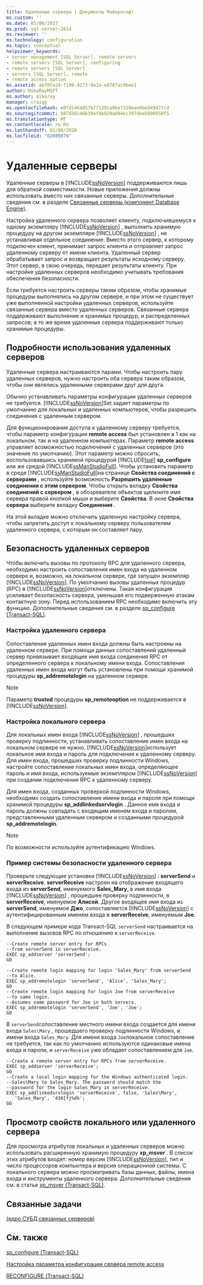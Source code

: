 ```yaml
---
title: Удаленные серверы | Документы Майкрософт
ms.custom: ''
ms.date: 03/06/2017
ms.prod: sql-server-2014
ms.reviewer: ''
ms.technology: configuration
ms.topic: conceptual
helpviewer_keywords:
- server management [SQL Server], remote servers
- remote servers [SQL Server], configuring
- remote servers [SQL Server]
- servers [SQL Server], remote
- remote access option
ms.assetid: abf0fa24-f199-4273-9a1a-e8787ac9bee1
author: MikeRayMSFT
ms.author: mikeray
manager: craigg
ms.openlocfilehash: e8fd1464857b77139ca0bef310eee8be949d77cd
ms.sourcegitcommit: b87d36c46b39af8b929ad94ec707dee8800950f5
ms.translationtype: MT
ms.contentlocale: ru-RU
ms.lasthandoff: 02/08/2020
ms.locfileid: "62809879"
---
```

# <a name="remote-servers"></a>Удаленные серверы
  Удаленные серверы в [!INCLUDE[ssNoVersion](../../includes/ssnoversion-md.md)] поддерживаются лишь для обратной совместимости. Новые приложения должны использовать вместо них связанные серверы. Дополнительные сведения см. в разделе [Связанные серверы (компонент Database Engine)](../../relational-databases/linked-servers/linked-servers-database-engine.md).  
  
 Настройка удаленного сервера позволяет клиенту, подключившемуся к одному экземпляру [!INCLUDE[ssNoVersion](../../includes/ssnoversion-md.md)] , выполнить хранимую процедуру на другом экземпляре [!INCLUDE[ssNoVersion](../../includes/ssnoversion-md.md)] , не устанавливая отдельное соединение. Вместо этого сервер, к которому подключен клиент, принимает запрос клиента и отправляет запрос удаленному серверу от имени клиента. Удаленный сервер обрабатывает запрос и возвращает результаты исходному серверу. Этот сервер, в свою очередь, передает результаты клиенту. При настройке удаленных серверов необходимо учитывать требования обеспечения безопасности.  
  
 Если требуется настроить серверы таким образом, чтобы хранимые процедуры выполнялись на другом сервере, и при этом не существует уже выполненной настройки удаленных серверов, используйте связанные сервера вместо удаленных серверов. Связанные сервера поддерживают выполнение и хранимых процедур, и распределенных запросов; в то же время удаленные сервера поддерживают только хранимые процедуры.  
  
## <a name="remote-server-details"></a>Подробности использования удаленных серверов  
 Удаленные сервера настраиваются парами. Чтобы настроить пару удаленных серверов, нужно настроить оба сервера таким образом, чтобы они являлись удаленными серверами друг для друга.  
  
 Обычно устанавливать параметры конфигурации удаленных серверов не требуется. [!INCLUDE[ssNoVersion](../../includes/ssnoversion-md.md)]Set задает параметры по умолчанию для локальных и удаленных компьютеров, чтобы разрешить соединения с удаленным сервером.  
  
 Для функционирования доступа к удаленному серверу требуется, чтобы параметр конфигурации **remote access** был установлен в 1 как на локальном, так и на удаленном компьютерах. Параметр  **remote access** управляет возможностью подключений с удаленных серверов (это значение по умолчанию). Этот параметр можно сбросить, воспользовавшись хранимой процедурой [!INCLUDE[tsql](../../includes/tsql-md.md)] **sp_configure** или же средой [!INCLUDE[ssManStudioFull](../../includes/ssmanstudiofull-md.md)]. Чтобы установить параметр в среде [!INCLUDE[ssManStudioFull](../../includes/ssmanstudiofull-md.md)]на странице **Свойства соединений с серверами** , используйте возможность **Разрешить удаленные соединения с этим сервером**. Чтобы открыть вкладку **Свойства соединений с сервером** , в обозревателе объектов щелкните имя сервера правой кнопкой мыши и выберите **Свойства**. В окне **Свойства сервера** выберите вкладку **Соединения** .  
  
 На этой вкладке можно отключить удаленную настройку сервера, чтобы запретить доступ к локальному серверу пользователям удаленного сервера, с которым он составляет пару.  
  
## <a name="security-for-remote-servers"></a>Безопасность удаленных серверов  
 Чтобы включить вызовы по протоколу RPC для удаленного сервера, необходимо настроить сопоставления имен входа на удаленном сервере и, возможно, на локальном сервере, где запущен экземпляр [!INCLUDE[ssNoVersion](../../includes/ssnoversion-md.md)]. По умолчанию вызовы удаленных процедур (RPC) в [!INCLUDE[ssNoVersion](../../includes/ssnoversion-md.md)]отключены. Такая конфигурация усиливает безопасность сервера, уменьшая его подверженную атакам контактную зону. Перед использованием RPC необходимо включить эту функцию. Дополнительные сведения см. в разделе [sp_configure &#40;Transact-SQL&#41;](/sql/relational-databases/system-stored-procedures/sp-configure-transact-sql).  
  
### <a name="setting-up-the-remote-server"></a>Настройка удаленного сервера  
 Сопоставления удаленных имен входа должны быть настроены на удаленном сервере. При помощи данных сопоставлений удаленный сервер привязывает входящее имя входа соединения RPC от определенного сервера к локальному имени входа. Сопоставления удаленных имен входа могут быть установлены при помощи хранимой процедуры **sp_addremotelogin** на удаленном сервере.  
  
> [!NOTE]  
>  Параметр **trusted** процедуры  **sp_remoteoption** не поддерживается в [!INCLUDE[ssNoVersion](../../includes/ssnoversion-md.md)].  
  
### <a name="setting-up-the-local-server"></a>Настройка локального сервера  
 Для локальных имен входа [!INCLUDE[ssNoVersion](../../includes/ssnoversion-md.md)] , прошедших проверку подлинности, устанавливать сопоставление имен входа на локальном сервере не нужно. [!INCLUDE[ssNoVersion](../../includes/ssnoversion-md.md)]использует локальное имя входа и пароль для подключения к удаленному серверу. Для имен входа, прошедших проверку подлинности Windows, настройте сопоставление локальных имен входа, определяющее пароль и имя входа, используемые экземпляром [!INCLUDE[ssNoVersion](../../includes/ssnoversion-md.md)] при создании подключения RPC к удаленному серверу.  
  
 Для имен входа, созданных проверкой подлинности Windows, необходимо создать сопоставление имени входа и пароля при помощи хранимой процедуры **sp_addlinkedservlogin** . Данное имя входа и пароль должны совпадать с входящим именем входа и паролем, представленными удаленным сервером и созданными процедурой **sp_addremotelogin**.  
  
> [!NOTE]  
>  По возможности используйте аутентификацию Windows.  
  
### <a name="remote-server-security-example"></a>Пример системы безопасности удаленного сервера  
 Проверьте следующие установки [!INCLUDE[ssNoVersion](../../includes/ssnoversion-md.md)] : **serverSend** и **serverReceive**. **serverReceive** настроен на отображение входящего входа из **serverSend**, именуемого **Sales_Mary**, в имя входа [!INCLUDE[ssNoVersion](../../includes/ssnoversion-md.md)] , прошедшее проверку подлинности, в **serverReceive**, именуемое **Алисой**. Другое входящее имя входа из **serverSend**, именуемое **Джо**, сопоставляется [!INCLUDE[ssNoVersion](../../includes/ssnoversion-md.md)] с аутентифицированным именем входа в **serverReceive**_,_ именуемым **Joe**.  
  
 В следующем примере кода Transact-SQL `serverSend` настраивается на выполнение вызовов RPC по отношению к `serverReceive`.  
  
```  
--Create remote server entry for RPCs   
--from serverSend in serverReceive.  
EXEC sp_addserver 'serverSend';  
GO  
  
--Create remote login mapping for login 'Sales_Mary' from serverSend  
--to Alice.  
EXEC sp_addremotelogin 'serverSend', 'Alice', 'Sales_Mary';  
GO  
--Create remote login mapping for login Joe from serverReceive   
--to same login.  
--Assumes same password for Joe in both servers.  
EXEC sp_addremotelogin 'serverSend', 'Joe', 'Joe';  
GO  
```  
  
 В `serverSend`сопоставление местного имени входа создается для имени входа `Sales\Mary` , прошедшего проверку подлинности Windows, и имени входа `Sales_Mary`. Для имени входа `Joe`локальное сопоставление не требуется, так как по умолчанию используются одинаковые имена входа и пароли, и `serverReceive` уже обладает сопоставлением для `Joe`.  
  
```  
--Create a remote server entry for RPCs from serverReceive.  
EXEC sp_addserver 'serverReceive';  
GO  
--Create a local login mapping for the Windows authenticated login.  
--Sales\Mary to Sales_Mary. The password should match the  
--password for the login Sales_Mary in serverReceive.  
EXEC sp_addlinkedsrvlogin 'serverReceive', false, 'Sales\Mary',  
   'Sales_Mary', '430[fj%dk';  
GO  
```  
  
## <a name="viewing-local-or-remote-server-properties"></a>Просмотр свойств локального или удаленного сервера  
 Для просмотра атрибутов локальных и удаленных серверов можно использовать расширенную хранимую процедуру **xp_msver** . В список этих атрибутов входят: номер версии [!INCLUDE[ssNoVersion](../../includes/ssnoversion-md.md)], тип и число процессоров компьютера и версия операционной системы. С локального сервера можно просматривать базы данных, файлы, имена входа и инструменты удаленного сервера. Дополнительные сведения см. в статье [xp_msver (Transact-SQL)](/sql/relational-databases/system-stored-procedures/xp-msver-transact-sql).  
  
## <a name="related-tasks"></a>Связанные задачи  
 [&#40;ядро СУБД связанных серверов&#41;](../../relational-databases/linked-servers/linked-servers-database-engine.md)  
  
## <a name="related-content"></a>См. также  
 [sp_configure (Transact-SQL)](/sql/relational-databases/system-stored-procedures/sp-configure-transact-sql)  
  
 [Настройка параметра конфигурации сервера remote access](configure-the-remote-access-server-configuration-option.md)  
  
 [RECONFIGURE (Transact-SQL)](/sql/t-sql/language-elements/reconfigure-transact-sql)  
  
  
